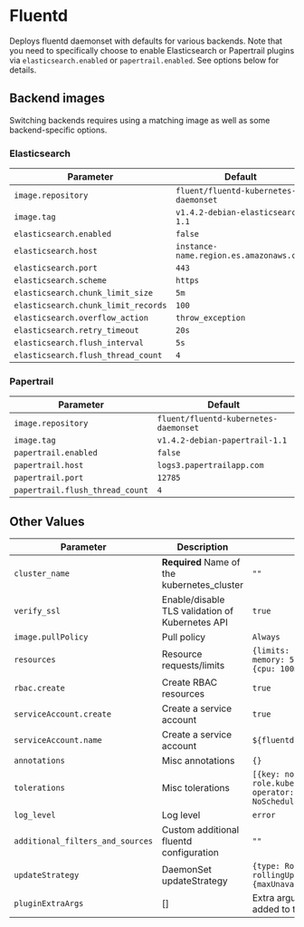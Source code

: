# Fluentd

Deploys fluentd daemonset with defaults for various backends. Note that you need to specifically choose to enable Elasticsearch or Papertrail plugins via `elasticsearch.enabled` or `papertrail.enabled`. See options below for details.

## Backend images

Switching backends requires using a matching image as well as some backend-specific options.

### Elasticsearch

| Parameter | Default |
| --------- | ------- |
| `image.repository` | `fluent/fluentd-kubernetes-daemonset` |
| `image.tag` | `v1.4.2-debian-elasticsearch-1.1` |
| `elasticsearch.enabled` |  `false` |
| `elasticsearch.host` | `instance-name.region.es.amazonaws.com` |
| `elasticsearch.port` | `443` |
| `elasticsearch.scheme` | `https` |
| `elasticsearch.chunk_limit_size` | `5m` |
| `elasticsearch.chunk_limit_records` | `100` |
| `elasticsearch.overflow_action` | `throw_exception` |
| `elasticsearch.retry_timeout` | `20s` |
| `elasticsearch.flush_interval` | `5s` |
| `elasticsearch.flush_thread_count` | `4` |


### Papertrail

| Parameter | Default |
| --------- | ------- |
| `image.repository` | `fluent/fluentd-kubernetes-daemonset` |
| `image.tag` | `v1.4.2-debian-papertrail-1.1` |
| `papertrail.enabled` | `false` |
| `papertrail.host` | `logs3.papertrailapp.com` |
| `papertrail.port` | `12785` |
| `papertrail.flush_thread_count` | `4` |

## Other Values

| Parameter | Description | Default |
| --------- | ----------- | ------- |
| `cluster_name` | **Required** Name of the kubernetes_cluster | `""` |
| `verify_ssl` | Enable/disable TLS validation of Kubernetes API | `true` |
| `image.pullPolicy` | Pull policy | `Always` |
| `resources` | Resource requests/limits | `{limits: {cpu: 100m, memory: 500Mi}, requests: {cpu: 100m, memory: 500Mi}` |
| `rbac.create` | Create RBAC resources | `true` |
| `serviceAccount.create` | Create a service account | `true` |
| `serviceAccount.name` | Create a service account | `${fluentd.fullname}` |
| `annotations` | Misc annotations | `{}` |
| `tolerations` | Misc tolerations | `[{key: node-role.kubernetes.io/master, operator: Exists, effect: NoSchedule}]` |
| `log_level` | Log level | `error` |
| `additional_filters_and_sources` | Custom additional fluentd configuration | `""` |
| `updateStrategy` | DaemonSet updateStrategy | `{type: RollingUpdate, rollingUpdate: {maxUnavailable: 10}}` |
| `pluginExtraArgs` | [] | Extra arguments to be added to the container|